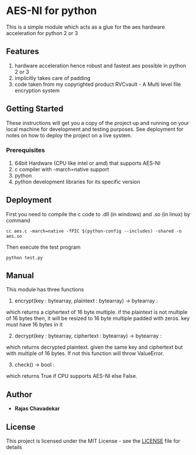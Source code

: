 # AES-NI for python

This is a simple module which acts as a glue for the aes hardware acceleration 
for python 2 or 3

## Features

1) hardware acceleration hence robust and fastest aes possible in python 2 or 3
2) implicitly takes care of padding
3) code taken from my copyrighted product RVCvault - A Multi level file encryption system

## Getting Started

These instructions will get you a copy of the project up and running on your local machine for development and testing purposes. See deployment for notes on how to deploy the project on a live system.

### Prerequisites

1) 64bit Hardware (CPU like intel or amd) that supports AES-NI
2) c compiler with -march=native support
3) python
4) python development libraries for its specific version

## Deployment

First you need to compile the c code to .dll (in windows) and .so (in linux) by command
```
cc aes.c -march=native -fPIC $(python-config --includes) -shared -o aes.so 
```
Then execute the test program
```
python test.py
```
## Manual

   This module has three functions 
   
   1) encrypt(key : bytearray, plaintext : bytearray) -> bytearray :
   
   which returns a ciphertext of 16 byte multiple.
   if the plaintext is not multiple of 16 bytes then,
   it will be resized to 16 byte multiple padded with zeros.
   key must have 16 bytes in it
   
   2) decrypt(key : bytearray, ciphertext : bytearray) -> bytearray :
   
   which returns decrypted plaintext. given the same key
   and ciphertext but with multiple of 16 bytes. If not this
   function will throw ValueError.
   
   3) check() -> bool :
   
   which returns True if CPU supports AES-NI else False.

## Author

* **Rajas Chavadekar** 

## License

This project is licensed under the MIT License - see the [LICENSE](LICENSE) file for details
